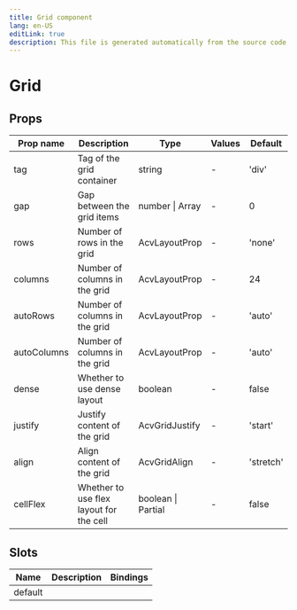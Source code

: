 ```yaml
---
title: Grid component
lang: en-US
editLink: true
description: This file is generated automatically from the source code. Changes made here will be lost.
---
```


# Grid

<!--@include: ./grid.doc.md-->

## Props

| Prop name   | Description                             | Type               | Values | Default   |
| ----------- | --------------------------------------- | ------------------ | ------ | --------- |
| tag         | Tag of the grid container               | string             | -      | 'div'     |
| gap         | Gap between the grid items              | number \| Array    | -      | 0         |
| rows        | Number of rows in the grid              | AcvLayoutProp      | -      | 'none'    |
| columns     | Number of columns in the grid           | AcvLayoutProp      | -      | 24        |
| autoRows    | Number of columns in the grid           | AcvLayoutProp      | -      | 'auto'    |
| autoColumns | Number of columns in the grid           | AcvLayoutProp      | -      | 'auto'    |
| dense       | Whether to use dense layout             | boolean            | -      | false     |
| justify     | Justify content of the grid             | AcvGridJustify     | -      | 'start'   |
| align       | Align content of the grid               | AcvGridAlign       | -      | 'stretch' |
| cellFlex    | Whether to use flex layout for the cell | boolean \| Partial | -      | false     |

## Slots

| Name    | Description | Bindings |
| ------- | ----------- | -------- |
| default |             |          |
